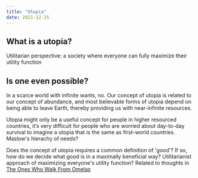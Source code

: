 ```yaml
---
title: "Utopia"
date: 2021-12-25
---
```


## What is a utopia?
Utilitarian perspective: a society where everyone can fully maximize their utility function

## Is one even possible?
In a scarce world with infinite wants, no. Our concept of utopia is related to our concept of abundance, and most believable forms of utopia depend on being able to leave Earth, thereby providing us with near-infinite resources.

Utopia might only be a useful concept for people in higher resourced countries, it’s very difficult for people who are worried about day-to-day survival to imagine a utopia that is the same as first-world countries. Maslow's hierachy of needs?

Does the concept of utopia requires a common definition of 'good'? If so, how do we decide what good is in a maximally beneficial way? Utilitarianist approach of maximizing everyone's utility function? Related to thoughts in [The Ones Who Walk From Omelas](thoughts/The%20ones%20who%20walk%20away%20from%20Omelas.md)